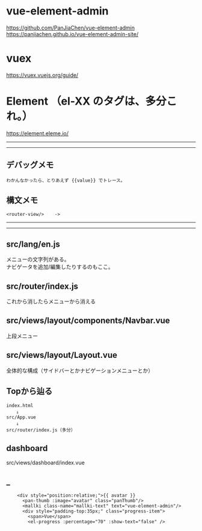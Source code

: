 # vue-element-admin
https://github.com/PanJiaChen/vue-element-admin  
https://panjiachen.github.io/vue-element-admin-site/  

# vuex
https://vuex.vuejs.org/guide/


# Element （el-XX のタグは、多分これ。）
https://element.eleme.io/
____________________________________________________________________
____________________________________________________________________
## デバッグメモ
```
わかんなかったら、とりあえず {{value}} でトレース。
```

## 構文メモ
```
<router-view/>    ->     
```

____________________________________________________________________
____________________________________________________________________
## src/lang/en.js
メニューの文字列がある。  
ナビゲータを追加/編集したりするのもここ。


## src/router/index.js
これから消したらメニューから消える


## src/views/layout/components/Navbar.vue
上段メニュー


## src/views/layout/Layout.vue
全体的な構成（サイドバーとかナビゲーションメニューとか）


## Topから辿る
```
index.html
　  ↓
src/App.vue
　  ↓
src/router/index.js（多分）
```

## dashboard
src/views/dashboard/index.vue



## _
```
    <div style="position:relative;">{{ avatar }}
      <pan-thumb :image="avatar" class="panThumb"/>
      <mallki class-name="mallki-text" text="vue-element-admin"/>
      <div style="padding-top:35px;" class="progress-item">
        <span>Vue</span>
        <el-progress :percentage="70" :show-text="false" />
```